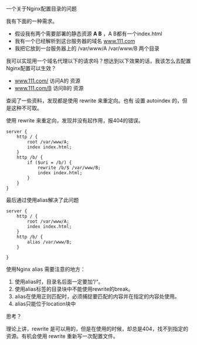 一个关于Nginx配置目录的问题

我有下面的一种需求。

* 假设我有两个需要部署的静态资源 **A  B** ，A B都有一个index.html
* 我有一个已经解析到这台服务器的域名 www.111.com
* 我把它放到一台服务器上的  /var/www/A   /var/www/B 两个目录

我可以实现用一个域名代理以下的请求吗？想达到以下效果的话，我该怎么去配置Nginx配置可以生效？

* www.111.com/  访问A的 资源
* www.111.com/B 访问B的 资源

查阅了一些资料，发现都是使用 rewrite 来重定向。也有 设置 autoindex 的，但是这种不可取。

使用 rewrite 来重定向，发现并没有起作用，报404的错误。

```
server {
	http / {
		root /var/www/A;
		index index.html;
	}
	http /b/ {
		if ($uri = /b/) {
			rewrite /b/$ /var/www/B;
			index index.html;
		}
	}
}
```

最后通过使用alias解决了此问题

```
server {
	http / {
		root /var/www/A;
		index index.html;
	}
	http /b/ {
		alias /var/www/B;
	}
	
}
```


使用Nginx alias 需要注意的地方：

1. 使用alias时，目录名后面一定要加”/“。
1. 使用alias标签的目录块中不能使用rewrite的break。
1. alias在使用正则匹配时，必须捕捉要匹配的内容并在指定的内容处使用。
1. alias只能位于location块中

思考？ 

理论上讲，rewrite 是可以用的，但是在使用的时候，却总是404，找不到指定的资源。有机会使用 rewrite 重新写一次配置文件。